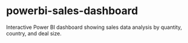 # powerbi-sales-dashboard
Interactive Power BI dashboard showing sales data analysis by quantity, country, and deal size.
